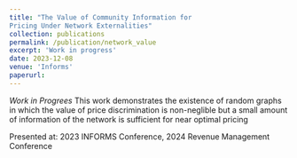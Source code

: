 ```yaml
---
title: "The Value of Community Information for
Pricing Under Network Externalities"
collection: publications
permalink: /publication/network_value
excerpt: 'Work in progress'
date: 2023-12-08
venue: 'Informs'
paperurl: 
---
```


_Work in Progrees_
This work demonstrates the existence of random graphs in which the value of price discrimination is non-neglible but a small amount of information of the network is sufficient for near optimal pricing 

<!-- [Download paper here](http://calvinroth.tech/assets/papers/assets/papers/TheValueofCommunityInformationforPricingUnderNetwork.pdf) -->

Presented at: 2023 INFORMS Conference, 2024 Revenue Management Conference